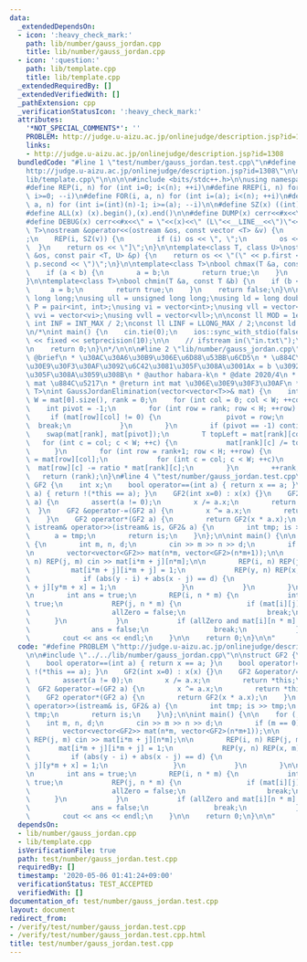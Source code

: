 ```yaml
---
data:
  _extendedDependsOn:
  - icon: ':heavy_check_mark:'
    path: lib/number/gauss_jordan.cpp
    title: lib/number/gauss_jordan.cpp
  - icon: ':question:'
    path: lib/template.cpp
    title: lib/template.cpp
  _extendedRequiredBy: []
  _extendedVerifiedWith: []
  _pathExtension: cpp
  _verificationStatusIcon: ':heavy_check_mark:'
  attributes:
    '*NOT_SPECIAL_COMMENTS*': ''
    PROBLEM: http://judge.u-aizu.ac.jp/onlinejudge/description.jsp?id=1308
    links:
    - http://judge.u-aizu.ac.jp/onlinejudge/description.jsp?id=1308
  bundledCode: "#line 1 \"test/number/gauss_jordan.test.cpp\"\n#define PROBLEM \"\
    http://judge.u-aizu.ac.jp/onlinejudge/description.jsp?id=1308\"\n\n#line 1 \"\
    lib/template.cpp\"\n\n\n\n#include <bits/stdc++.h>\n\nusing namespace std;\n\n\
    #define REP(i, n) for (int i=0; i<(n); ++i)\n#define RREP(i, n) for (int i=(int)(n)-1;\
    \ i>=0; --i)\n#define FOR(i, a, n) for (int i=(a); i<(n); ++i)\n#define RFOR(i,\
    \ a, n) for (int i=(int)(n)-1; i>=(a); --i)\n\n#define SZ(x) ((int)(x).size())\n\
    #define ALL(x) (x).begin(),(x).end()\n\n#define DUMP(x) cerr<<#x<<\" = \"<<(x)<<endl\n\
    #define DEBUG(x) cerr<<#x<<\" = \"<<(x)<<\" (L\"<<__LINE__<<\")\"<<endl;\n\ntemplate<class\
    \ T>\nostream &operator<<(ostream &os, const vector <T> &v) {\n    os << \"[\"\
    ;\n    REP(i, SZ(v)) {\n        if (i) os << \", \";\n        os << v[i];\n  \
    \  }\n    return os << \"]\";\n}\n\ntemplate<class T, class U>\nostream &operator<<(ostream\
    \ &os, const pair <T, U> &p) {\n    return os << \"(\" << p.first << \" \" <<\
    \ p.second << \")\";\n}\n\ntemplate<class T>\nbool chmax(T &a, const T &b) {\n\
    \    if (a < b) {\n        a = b;\n        return true;\n    }\n    return false;\n\
    }\n\ntemplate<class T>\nbool chmin(T &a, const T &b) {\n    if (b < a) {\n   \
    \     a = b;\n        return true;\n    }\n    return false;\n}\n\nusing ll =\
    \ long long;\nusing ull = unsigned long long;\nusing ld = long double;\nusing\
    \ P = pair<int, int>;\nusing vi = vector<int>;\nusing vll = vector<ll>;\nusing\
    \ vvi = vector<vi>;\nusing vvll = vector<vll>;\n\nconst ll MOD = 1e9 + 7;\nconst\
    \ int INF = INT_MAX / 2;\nconst ll LINF = LLONG_MAX / 2;\nconst ld eps = 1e-9;\n\
    \n/*\nint main() {\n    cin.tie(0);\n    ios::sync_with_stdio(false);\n    cout\
    \ << fixed << setprecision(10);\n\n    // ifstream in(\"in.txt\");\n    // cin.rdbuf(in.rdbuf());\n\
    \n    return 0;\n}\n*/\n\n\n#line 2 \"lib/number/gauss_jordan.cpp\"\n\n/**\n *\
    \ @brief\n * \u30AC\u30A6\u30B9\u306E\u6D88\u53BB\u6CD5\n * \u884C\u5217\u3092\
    \u30E9\u30F3\u30AF\u3092\u6C42\u3081\u305F\u308A\u3001Ax = b \u3092\u89E3\u3044\
    \u305F\u308A\u3059\u308B\n * @author habara-k\n * @date 2020/4\n * @param[in]\
    \ mat \u884C\u5217\n * @return int mat \u306E\u30E9\u30F3\u30AF\n */\n\ntemplate<class\
    \ T>\nint GaussJordanElimination(vector<vector<T>>& mat) {\n    int H = mat.size(),\
    \ W = mat[0].size(), rank = 0;\n    for (int col = 0; col < W; ++col) {\n    \
    \    int pivot = -1;\n        for (int row = rank; row < H; ++row) {\n       \
    \     if (mat[row][col] != 0) {\n                pivot = row;\n              \
    \  break;\n            }\n        }\n        if (pivot == -1) continue;\n    \
    \    swap(mat[rank], mat[pivot]);\n        T topLeft = mat[rank][col];\n     \
    \   for (int c = col; c < W; ++c) {\n            mat[rank][c] /= topLeft;\n  \
    \      }\n        for (int row = rank+1; row < H; ++row) {\n            T ratio\
    \ = mat[row][col];\n            for (int c = col; c < W; ++c)\n              \
    \  mat[row][c] -= ratio * mat[rank][c];\n        }\n        ++rank;\n    }\n \
    \   return (rank);\n}\n#line 4 \"test/number/gauss_jordan.test.cpp\"\n\nstruct\
    \ GF2 {\n    int x;\n    bool operator==(int a) { return x == a; }\n    bool operator!=(int\
    \ a) { return !(*this == a); }\n    GF2(int x=0) : x(x) {}\n    GF2 &operator/=(GF2\
    \ a) {\n        assert(a != 0);\n        x /= a.x;\n        return *this;\n  \
    \  }\n    GF2 &operator-=(GF2 a) {\n        x ^= a.x;\n        return *this;\n\
    \    }\n    GF2 operator*(GF2 a) {\n        return GF2(x * a.x);\n    }\n    friend\
    \ istream& operator>>(istream& is, GF2& a) {\n        int tmp; is >> tmp;\n  \
    \      a = tmp;\n        return is;\n    }\n};\n\nint main() {\n\n    for (;;)\
    \ {\n        int m, n, d;\n        cin >> m >> n >> d;\n        if (m == 0) break;\n\
    \n        vector<vector<GF2>> mat(n*m, vector<GF2>(n*m+1));\n\n        REP(i,\
    \ n) REP(j, m) cin >> mat[i*m + j][n*m];\n\n        REP(i, n) REP(j, m) {\n  \
    \          mat[i*m + j][i*m + j] = 1;\n            REP(y, n) REP(x, m) {\n   \
    \             if (abs(y - i) + abs(x - j) == d) {\n                    mat[i*m\
    \ + j][y*m + x] = 1;\n                }\n            }\n        }\n\n        GaussJordanElimination(mat);\n\
    \n        int ans = true;\n        REP(i, n * m) {\n            int allZero =\
    \ true;\n            REP(j, n * m) {\n                if (mat[i][j] != 0) {\n\
    \                    allZero = false;\n                    break;\n          \
    \      }\n            }\n            if (allZero and mat[i][n * m] == 1) {\n \
    \               ans = false;\n                break;\n            }\n        }\n\
    \        cout << ans << endl;\n    }\n\n    return 0;\n}\n\n"
  code: "#define PROBLEM \"http://judge.u-aizu.ac.jp/onlinejudge/description.jsp?id=1308\"\
    \n\n#include \"../../lib/number/gauss_jordan.cpp\"\n\nstruct GF2 {\n    int x;\n\
    \    bool operator==(int a) { return x == a; }\n    bool operator!=(int a) { return\
    \ !(*this == a); }\n    GF2(int x=0) : x(x) {}\n    GF2 &operator/=(GF2 a) {\n\
    \        assert(a != 0);\n        x /= a.x;\n        return *this;\n    }\n  \
    \  GF2 &operator-=(GF2 a) {\n        x ^= a.x;\n        return *this;\n    }\n\
    \    GF2 operator*(GF2 a) {\n        return GF2(x * a.x);\n    }\n    friend istream&\
    \ operator>>(istream& is, GF2& a) {\n        int tmp; is >> tmp;\n        a =\
    \ tmp;\n        return is;\n    }\n};\n\nint main() {\n\n    for (;;) {\n    \
    \    int m, n, d;\n        cin >> m >> n >> d;\n        if (m == 0) break;\n\n\
    \        vector<vector<GF2>> mat(n*m, vector<GF2>(n*m+1));\n\n        REP(i, n)\
    \ REP(j, m) cin >> mat[i*m + j][n*m];\n\n        REP(i, n) REP(j, m) {\n     \
    \       mat[i*m + j][i*m + j] = 1;\n            REP(y, n) REP(x, m) {\n      \
    \          if (abs(y - i) + abs(x - j) == d) {\n                    mat[i*m +\
    \ j][y*m + x] = 1;\n                }\n            }\n        }\n\n        GaussJordanElimination(mat);\n\
    \n        int ans = true;\n        REP(i, n * m) {\n            int allZero =\
    \ true;\n            REP(j, n * m) {\n                if (mat[i][j] != 0) {\n\
    \                    allZero = false;\n                    break;\n          \
    \      }\n            }\n            if (allZero and mat[i][n * m] == 1) {\n \
    \               ans = false;\n                break;\n            }\n        }\n\
    \        cout << ans << endl;\n    }\n\n    return 0;\n}\n\n"
  dependsOn:
  - lib/number/gauss_jordan.cpp
  - lib/template.cpp
  isVerificationFile: true
  path: test/number/gauss_jordan.test.cpp
  requiredBy: []
  timestamp: '2020-05-06 01:41:24+09:00'
  verificationStatus: TEST_ACCEPTED
  verifiedWith: []
documentation_of: test/number/gauss_jordan.test.cpp
layout: document
redirect_from:
- /verify/test/number/gauss_jordan.test.cpp
- /verify/test/number/gauss_jordan.test.cpp.html
title: test/number/gauss_jordan.test.cpp
---
```

